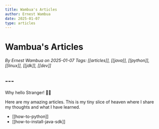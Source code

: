 ```yaml
---
title: Wambua's Articles
author: Ernest Wambua
date: 2025-01-07
type: articles
---
```

# Wambua's Articles
_By Ernest Wambua on 2025-01-07_
_Tags: [[articles]], [[java]], [[python]], [[linux]], [[jdk]], [[dev]]_
## ---
Why hello Stranger! 👋😀

Here are my amazing articles. This is my tiny slice of heaven where I share my thoughts and what I have learned.

- [[how-to-python]]
- [[how-to-install-java-sdk]]







